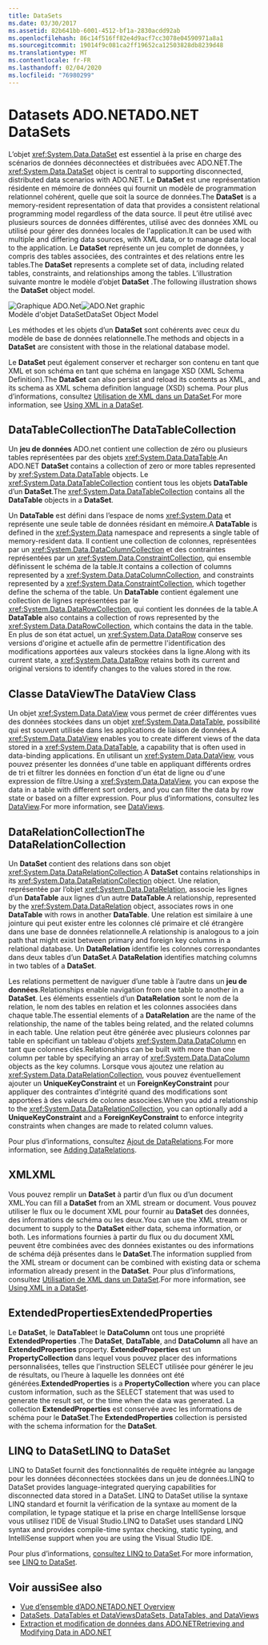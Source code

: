 ```yaml
---
title: DataSets
ms.date: 03/30/2017
ms.assetid: 82b641bb-6001-4512-bf1a-2830acdd92ab
ms.openlocfilehash: 86c14f516ff82e4d9acf7cc3078e04590971a8a1
ms.sourcegitcommit: 19014f9c081ca2ff19652ca12503828db8239d48
ms.translationtype: MT
ms.contentlocale: fr-FR
ms.lasthandoff: 02/04/2020
ms.locfileid: "76980299"
---
```

# <a name="adonet-datasets"></a><span data-ttu-id="36519-102">Datasets ADO.NET</span><span class="sxs-lookup"><span data-stu-id="36519-102">ADO.NET DataSets</span></span>
<span data-ttu-id="36519-103">L’objet <xref:System.Data.DataSet> est essentiel à la prise en charge des scénarios de données déconnectées et distribuées avec ADO.NET.</span><span class="sxs-lookup"><span data-stu-id="36519-103">The <xref:System.Data.DataSet> object is central to supporting disconnected, distributed data scenarios with ADO.NET.</span></span> <span data-ttu-id="36519-104">Le **DataSet** est une représentation résidente en mémoire de données qui fournit un modèle de programmation relationnel cohérent, quelle que soit la source de données.</span><span class="sxs-lookup"><span data-stu-id="36519-104">The **DataSet** is a memory-resident representation of data that provides a consistent relational programming model regardless of the data source.</span></span> <span data-ttu-id="36519-105">Il peut être utilisé avec plusieurs sources de données différentes, utilisé avec des données XML ou utilisé pour gérer des données locales de l'application.</span><span class="sxs-lookup"><span data-stu-id="36519-105">It can be used with multiple and differing data sources, with XML data, or to manage data local to the application.</span></span> <span data-ttu-id="36519-106">Le **DataSet** représente un jeu complet de données, y compris des tables associées, des contraintes et des relations entre les tables.</span><span class="sxs-lookup"><span data-stu-id="36519-106">The **DataSet** represents a complete set of data, including related tables, constraints, and relationships among the tables.</span></span> <span data-ttu-id="36519-107">L’illustration suivante montre le modèle d’objet **DataSet** .</span><span class="sxs-lookup"><span data-stu-id="36519-107">The following illustration shows the **DataSet** object model.</span></span>  
  
 <span data-ttu-id="36519-108">![Graphique ADO.Net](./media/ado-1-bpuedev11.png "ado_1_bpuedev11")</span><span class="sxs-lookup"><span data-stu-id="36519-108">![ADO.Net graphic](./media/ado-1-bpuedev11.png "ado_1_bpuedev11")</span></span>  
<span data-ttu-id="36519-109">Modèle d'objet DataSet</span><span class="sxs-lookup"><span data-stu-id="36519-109">DataSet Object Model</span></span>  
  
 <span data-ttu-id="36519-110">Les méthodes et les objets d’un **DataSet** sont cohérents avec ceux du modèle de base de données relationnelle.</span><span class="sxs-lookup"><span data-stu-id="36519-110">The methods and objects in a **DataSet** are consistent with those in the relational database model.</span></span>  
  
 <span data-ttu-id="36519-111">Le **DataSet** peut également conserver et recharger son contenu en tant que XML et son schéma en tant que schéma en langage XSD (XML Schema Definition).</span><span class="sxs-lookup"><span data-stu-id="36519-111">The **DataSet** can also persist and reload its contents as XML, and its schema as XML schema definition language (XSD) schema.</span></span> <span data-ttu-id="36519-112">Pour plus d’informations, consultez [Utilisation de XML dans un DataSet](./dataset-datatable-dataview/using-xml-in-a-dataset.md).</span><span class="sxs-lookup"><span data-stu-id="36519-112">For more information, see [Using XML in a DataSet](./dataset-datatable-dataview/using-xml-in-a-dataset.md).</span></span>  
  
## <a name="the-datatablecollection"></a><span data-ttu-id="36519-113">DataTableCollection</span><span class="sxs-lookup"><span data-stu-id="36519-113">The DataTableCollection</span></span>  
 <span data-ttu-id="36519-114">Un **jeu de données** ADO.net contient une collection de zéro ou plusieurs tables représentées par des objets <xref:System.Data.DataTable>.</span><span class="sxs-lookup"><span data-stu-id="36519-114">An ADO.NET **DataSet** contains a collection of zero or more tables represented by <xref:System.Data.DataTable> objects.</span></span> <span data-ttu-id="36519-115">Le <xref:System.Data.DataTableCollection> contient tous les objets **DataTable** d’un **DataSet**.</span><span class="sxs-lookup"><span data-stu-id="36519-115">The <xref:System.Data.DataTableCollection> contains all the **DataTable** objects in a **DataSet**.</span></span>  
  
 <span data-ttu-id="36519-116">Un **DataTable** est défini dans l’espace de noms <xref:System.Data> et représente une seule table de données résidant en mémoire.</span><span class="sxs-lookup"><span data-stu-id="36519-116">A **DataTable** is defined in the <xref:System.Data> namespace and represents a single table of memory-resident data.</span></span> <span data-ttu-id="36519-117">Il contient une collection de colonnes, représentées par un <xref:System.Data.DataColumnCollection> et des contraintes représentées par un <xref:System.Data.ConstraintCollection>, qui ensemble définissent le schéma de la table.</span><span class="sxs-lookup"><span data-stu-id="36519-117">It contains a collection of columns represented by a <xref:System.Data.DataColumnCollection>, and constraints represented by a <xref:System.Data.ConstraintCollection>, which together define the schema of the table.</span></span> <span data-ttu-id="36519-118">Un **DataTable** contient également une collection de lignes représentées par le <xref:System.Data.DataRowCollection>, qui contient les données de la table.</span><span class="sxs-lookup"><span data-stu-id="36519-118">A **DataTable** also contains a collection of rows represented by the <xref:System.Data.DataRowCollection>, which contains the data in the table.</span></span> <span data-ttu-id="36519-119">En plus de son état actuel, un <xref:System.Data.DataRow> conserve ses versions d'origine et actuelle afin de permettre l'identification des modifications apportées aux valeurs stockées dans la ligne.</span><span class="sxs-lookup"><span data-stu-id="36519-119">Along with its current state, a <xref:System.Data.DataRow> retains both its current and original versions to identify changes to the values stored in the row.</span></span>  
  
## <a name="the-dataview-class"></a><span data-ttu-id="36519-120">Classe DataView</span><span class="sxs-lookup"><span data-stu-id="36519-120">The DataView Class</span></span>  
 <span data-ttu-id="36519-121">Un objet <xref:System.Data.DataView> vous permet de créer différentes vues des données stockées dans un objet <xref:System.Data.DataTable>, possibilité qui est souvent utilisée dans les applications de liaison de données.</span><span class="sxs-lookup"><span data-stu-id="36519-121">A <xref:System.Data.DataView> enables you to create different views of the data stored in a <xref:System.Data.DataTable>, a capability that is often used in data-binding applications.</span></span> <span data-ttu-id="36519-122">En utilisant un <xref:System.Data.DataView>, vous pouvez présenter les données d'une table en appliquant différents ordres de tri et filtrer les données en fonction d'un état de ligne ou d'une expression de filtre.</span><span class="sxs-lookup"><span data-stu-id="36519-122">Using a <xref:System.Data.DataView>, you can expose the data in a table with different sort orders, and you can filter the data by row state or based on a filter expression.</span></span> <span data-ttu-id="36519-123">Pour plus d’informations, consultez les [DataView](./dataset-datatable-dataview/dataviews.md).</span><span class="sxs-lookup"><span data-stu-id="36519-123">For more information, see [DataViews](./dataset-datatable-dataview/dataviews.md).</span></span>  
  
## <a name="the-datarelationcollection"></a><span data-ttu-id="36519-124">DataRelationCollection</span><span class="sxs-lookup"><span data-stu-id="36519-124">The DataRelationCollection</span></span>  
 <span data-ttu-id="36519-125">Un **DataSet** contient des relations dans son objet <xref:System.Data.DataRelationCollection>.</span><span class="sxs-lookup"><span data-stu-id="36519-125">A **DataSet** contains relationships in its <xref:System.Data.DataRelationCollection> object.</span></span> <span data-ttu-id="36519-126">Une relation, représentée par l’objet <xref:System.Data.DataRelation>, associe les lignes d’un **DataTable** aux lignes d’un autre **DataTable**.</span><span class="sxs-lookup"><span data-stu-id="36519-126">A relationship, represented by the <xref:System.Data.DataRelation> object, associates rows in one **DataTable** with rows in another **DataTable**.</span></span> <span data-ttu-id="36519-127">Une relation est similaire à une jointure qui peut exister entre les colonnes clé primaire et clé étrangère dans une base de données relationnelle.</span><span class="sxs-lookup"><span data-stu-id="36519-127">A relationship is analogous to a join path that might exist between primary and foreign key columns in a relational database.</span></span> <span data-ttu-id="36519-128">Un **DataRelation** identifie les colonnes correspondantes dans deux tables d’un **DataSet**.</span><span class="sxs-lookup"><span data-stu-id="36519-128">A **DataRelation** identifies matching columns in two tables of a **DataSet**.</span></span>  
  
 <span data-ttu-id="36519-129">Les relations permettent de naviguer d’une table à l’autre dans un **jeu de données**.</span><span class="sxs-lookup"><span data-stu-id="36519-129">Relationships enable navigation from one table to another in a **DataSet**.</span></span> <span data-ttu-id="36519-130">Les éléments essentiels d’un **DataRelation** sont le nom de la relation, le nom des tables en relation et les colonnes associées dans chaque table.</span><span class="sxs-lookup"><span data-stu-id="36519-130">The essential elements of a **DataRelation** are the name of the relationship, the name of the tables being related, and the related columns in each table.</span></span> <span data-ttu-id="36519-131">Une relation peut être générée avec plusieurs colonnes par table en spécifiant un tableau d'objets <xref:System.Data.DataColumn> en tant que colonnes clés.</span><span class="sxs-lookup"><span data-stu-id="36519-131">Relationships can be built with more than one column per table by specifying an array of <xref:System.Data.DataColumn> objects as the key columns.</span></span> <span data-ttu-id="36519-132">Lorsque vous ajoutez une relation au <xref:System.Data.DataRelationCollection>, vous pouvez éventuellement ajouter un **UniqueKeyConstraint** et un **ForeignKeyConstraint** pour appliquer des contraintes d’intégrité quand des modifications sont apportées à des valeurs de colonne associées.</span><span class="sxs-lookup"><span data-stu-id="36519-132">When you add a relationship to the <xref:System.Data.DataRelationCollection>, you can optionally add a **UniqueKeyConstraint** and a **ForeignKeyConstraint** to enforce integrity constraints when changes are made to related column values.</span></span>  
  
 <span data-ttu-id="36519-133">Pour plus d’informations, consultez [Ajout de DataRelations](./dataset-datatable-dataview/adding-datarelations.md).</span><span class="sxs-lookup"><span data-stu-id="36519-133">For more information, see [Adding DataRelations](./dataset-datatable-dataview/adding-datarelations.md).</span></span>  
  
## <a name="xml"></a><span data-ttu-id="36519-134">XML</span><span class="sxs-lookup"><span data-stu-id="36519-134">XML</span></span>  
 <span data-ttu-id="36519-135">Vous pouvez remplir un **DataSet** à partir d’un flux ou d’un document XML.</span><span class="sxs-lookup"><span data-stu-id="36519-135">You can fill a **DataSet** from an XML stream or document.</span></span> <span data-ttu-id="36519-136">Vous pouvez utiliser le flux ou le document XML pour fournir au **DataSet** des données, des informations de schéma ou les deux.</span><span class="sxs-lookup"><span data-stu-id="36519-136">You can use the XML stream or document to supply to the **DataSet** either data, schema information, or both.</span></span> <span data-ttu-id="36519-137">Les informations fournies à partir du flux ou du document XML peuvent être combinées avec des données existantes ou des informations de schéma déjà présentes dans le **DataSet**.</span><span class="sxs-lookup"><span data-stu-id="36519-137">The information supplied from the XML stream or document can be combined with existing data or schema information already present in the **DataSet**.</span></span> <span data-ttu-id="36519-138">Pour plus d’informations, consultez [Utilisation de XML dans un DataSet](./dataset-datatable-dataview/using-xml-in-a-dataset.md).</span><span class="sxs-lookup"><span data-stu-id="36519-138">For more information, see [Using XML in a DataSet](./dataset-datatable-dataview/using-xml-in-a-dataset.md).</span></span>  
  
## <a name="extendedproperties"></a><span data-ttu-id="36519-139">ExtendedProperties</span><span class="sxs-lookup"><span data-stu-id="36519-139">ExtendedProperties</span></span>  
 <span data-ttu-id="36519-140">Le **DataSet**, le **DataTable**et le **DataColumn** ont tous une propriété **ExtendedProperties** .</span><span class="sxs-lookup"><span data-stu-id="36519-140">The **DataSet**, **DataTable**, and **DataColumn** all have an **ExtendedProperties** property.</span></span> <span data-ttu-id="36519-141">**ExtendedProperties** est un **PropertyCollection** dans lequel vous pouvez placer des informations personnalisées, telles que l’instruction SELECT utilisée pour générer le jeu de résultats, ou l’heure à laquelle les données ont été générées.</span><span class="sxs-lookup"><span data-stu-id="36519-141">**ExtendedProperties** is a **PropertyCollection** where you can place custom information, such as the SELECT statement that was used to generate the result set, or the time when the data was generated.</span></span> <span data-ttu-id="36519-142">La collection **ExtendedProperties** est conservée avec les informations de schéma pour le **DataSet**.</span><span class="sxs-lookup"><span data-stu-id="36519-142">The **ExtendedProperties** collection is persisted with the schema information for the **DataSet**.</span></span>  
  
## <a name="linq-to-dataset"></a><span data-ttu-id="36519-143">LINQ to DataSet</span><span class="sxs-lookup"><span data-stu-id="36519-143">LINQ to DataSet</span></span>  
 <span data-ttu-id="36519-144">LINQ to DataSet fournit des fonctionnalités de requête intégrée au langage pour les données déconnectées stockées dans un jeu de données.</span><span class="sxs-lookup"><span data-stu-id="36519-144">LINQ to DataSet provides language-integrated querying capabilities for disconnected data stored in a DataSet.</span></span> <span data-ttu-id="36519-145">LINQ to DataSet utilise la syntaxe LINQ standard et fournit la vérification de la syntaxe au moment de la compilation, le typage statique et la prise en charge IntelliSense lorsque vous utilisez l’IDE de Visual Studio.</span><span class="sxs-lookup"><span data-stu-id="36519-145">LINQ to DataSet uses standard LINQ syntax and provides compile-time syntax checking, static typing, and IntelliSense support when you are using the Visual Studio IDE.</span></span>  
  
 <span data-ttu-id="36519-146">Pour plus d’informations, [consultez LINQ to DataSet](linq-to-dataset.md).</span><span class="sxs-lookup"><span data-stu-id="36519-146">For more information, see [LINQ to DataSet](linq-to-dataset.md).</span></span>  
  
## <a name="see-also"></a><span data-ttu-id="36519-147">Voir aussi</span><span class="sxs-lookup"><span data-stu-id="36519-147">See also</span></span>

- [<span data-ttu-id="36519-148">Vue d’ensemble d’ADO.NET</span><span class="sxs-lookup"><span data-stu-id="36519-148">ADO.NET Overview</span></span>](ado-net-overview.md)
- [<span data-ttu-id="36519-149">DataSets, DataTables et DataViews</span><span class="sxs-lookup"><span data-stu-id="36519-149">DataSets, DataTables, and DataViews</span></span>](./dataset-datatable-dataview/index.md)
- [<span data-ttu-id="36519-150">Extraction et modification de données dans ADO.NET</span><span class="sxs-lookup"><span data-stu-id="36519-150">Retrieving and Modifying Data in ADO.NET</span></span>](retrieving-and-modifying-data.md)

